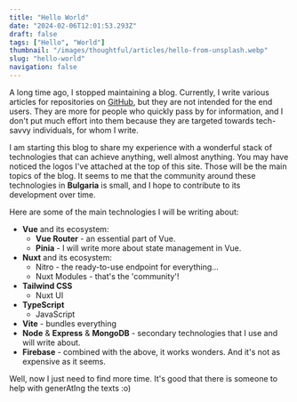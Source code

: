 ```yaml
---
title: "Hello World"
date: "2024-02-06T12:01:53.293Z"
draft: false
tags: ["Hello", "World"]
thumbnail: "/images/thoughtful/articles/hello-from-unsplash.webp"
slug: "hello-world"
navigation: false
---
```


A long time ago, I stopped maintaining a blog. Currently, I write various articles for repositories on [GitHub](https://github.com/howbizarre), but they are not intended for the end users. They are more for people who quickly pass by for information, and I don't put much effort into them because they are targeted towards tech-savvy individuals, for whom I write.

<!--more-->

I am starting this blog to share my experience with a wonderful stack of technologies that can achieve anything, well almost anything. You may have noticed the logos I've attached at the top of this site. Those will be the main topics of the blog. It seems to me that the community around these technologies in **Bulgaria** is small, and I hope to contribute to its development over time.

Here are some of the main technologies I will be writing about:

- **Vue** and its ecosystem:
  - **Vue Router** - an essential part of Vue.
  - **Pinia** - I will write more about state management in Vue.
- **Nuxt** and its ecosystem:
  - Nitro - the ready-to-use endpoint for everything...
  - Nuxt Modules - that's the 'community'!
- **Tailwind CSS**
  - Nuxt UI
- **TypeScript**
  - JavaScript
- **Vite** - bundles everything
- **Node** & **Express** & **MongoDB** - secondary technologies that I use and will write about.
- **Firebase** - combined with the above, it works wonders. And it's not as expensive as it seems.

Well, now I just need to find more time. It's good that there is someone to help with generAtIng the texts :o)
